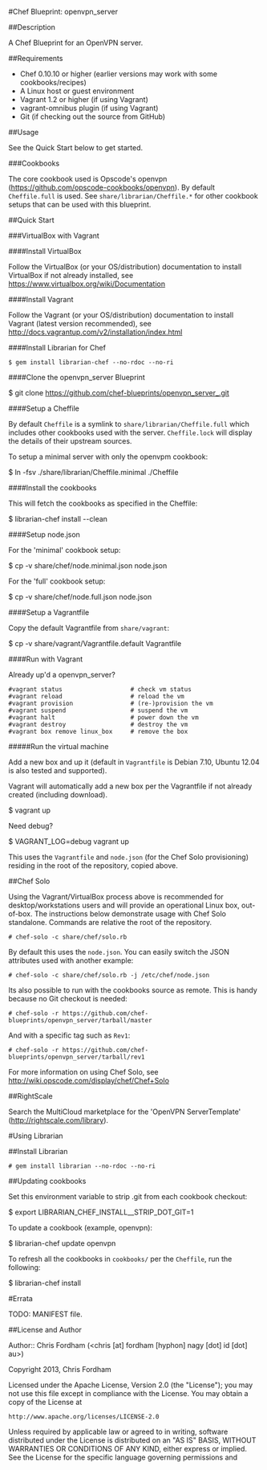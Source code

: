 #Chef Blueprint: openvpn_server

##Description

A Chef Blueprint for an OpenVPN server.

##Requirements

* Chef 0.10.10 or higher (earlier versions may work with some cookbooks/recipes)
* A Linux host or guest environment
* Vagrant 1.2 or higher (if using Vagrant)
* vagrant-omnibus plugin (if using Vagrant)
* Git (if checking out the source from GitHub)

##Usage

See the Quick Start below to get started.

###Cookbooks

The core cookbook used is Opscode's openvpn (https://github.com/opscode-cookbooks/openvpn).
By default `Cheffile.full` is used. See `share/librarian/Cheffile.*` for other cookbook setups that can be used with this blueprint. 

##Quick Start

###VirtualBox with Vagrant

####Install VirtualBox

Follow the VirtualBox (or your OS/distribution) documentation to install VirtualBox if not already installed, see https://www.virtualbox.org/wiki/Documentation

####Install Vagrant

Follow the Vagrant (or your OS/distribution) documentation to install Vagrant (latest version recommended), see http://docs.vagrantup.com/v2/installation/index.html

####Install Librarian for Chef

	$ gem install librarian-chef --no-rdoc --no-ri

####Clone the openvpn_server Blueprint

  $	git clone https://github.com/chef-blueprints/openvpn_server_.git

####Setup a Cheffile

By default `Cheffile` is a symlink to `share/librarian/Cheffile.full` which includes other cookbooks used with the server.
`Cheffile.lock` will display the details of their upstream sources.

To setup a minimal server with only the openvpm cookbook:

  $ ln -fsv ./share/librarian/Cheffile.minimal ./Cheffile

####Install the cookbooks

This will fetch the cookbooks as specified in the Cheffile:

  $ librarian-chef install --clean
  
####Setup node.json

For the 'minimal' cookbook setup:

  $ cp -v share/chef/node.minimal.json node.json

For the 'full' cookbook setup:

  $ cp -v share/chef/node.full.json node.json
  
####Setup a Vagrantfile

Copy the default Vagrantfile from `share/vagrant`:

  $ cp -v share/vagrant/Vagrantfile.default Vagrantfile

####Run with Vagrant

Already up'd a openvpn_server?

	#vagrant status                   # check vm status
	#vagrant reload                   # reload the vm
	#vagrant provision                # (re-)provision the vm
	#vagrant suspend                  # suspend the vm
	#vagrant halt                     # power down the vm
	#vagrant destroy                  # destroy the vm
	#vagrant box remove linux_box     # remove the box

#####Run the virtual machine

Add a new box and up it (default in `Vagrantfile` is Debian 7.10, Ubuntu 12.04 is also tested and supported).

Vagrant will automatically add a new box per the Vagrantfile if not already created (including download).

  $ vagrant up

Need debug?

  $ VAGRANT_LOG=debug vagrant up
	
This uses the `Vagrantfile` and `node.json` (for the Chef Solo provisioning) residing in the root of the repository, copied above.

##Chef Solo

Using the Vagrant/VirtualBox process above is recommended for desktop/workstations users and will provide an operational Linux box, out-of-box.
The instructions below demonstrate usage with Chef Solo standalone. Commands are relative the root of the repository.

	# chef-solo -c share/chef/solo.rb
	
By default this uses the `node.json`. You can easily switch the JSON attributes used with another example:

	# chef-solo -c share/chef/solo.rb -j /etc/chef/node.json
	
Its also possible to run with the cookbooks source as remote. This is handy because no Git checkout is needed:

	# chef-solo -r https://github.com/chef-blueprints/openvpn_server/tarball/master
	
And with a specific tag such as `Rev1`:

	# chef-solo -r https://github.com/chef-blueprints/openvpn_server/tarball/rev1

For more information on using Chef Solo, see http://wiki.opscode.com/display/chef/Chef+Solo

##RightScale

Search the MultiCloud marketplace for the 'OpenVPN ServerTemplate' (http://rightscale.com/library).

#Using Librarian

##Install Librarian

	# gem install librarian --no-rdoc --no-ri

##Updating cookbooks

Set this environment variable to strip .git from each cookbook checkout:

  $ export LIBRARIAN_CHEF_INSTALL__STRIP_DOT_GIT=1

To update a cookbook (example, openvpn):
	
  $ librarian-chef update openvpn

To refresh all the cookbooks in `cookbooks/` per the `Cheffile`, run the following:

  $ librarian-chef install
	
#Errata

TODO: MANIFEST file.

##License and Author

Author:: Chris Fordham (<chris [at] fordham [hyphon] nagy [dot] id [dot] au>)

Copyright 2013, Chris Fordham

Licensed under the Apache License, Version 2.0 (the "License");
you may not use this file except in compliance with the License.
You may obtain a copy of the License at

    http://www.apache.org/licenses/LICENSE-2.0

Unless required by applicable law or agreed to in writing, software
distributed under the License is distributed on an "AS IS" BASIS,
WITHOUT WARRANTIES OR CONDITIONS OF ANY KIND, either express or implied.
See the License for the specific language governing permissions and
